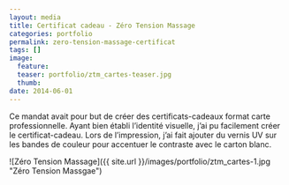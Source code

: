 ```yaml
---
layout: media
title: Certificat cadeau - Zéro Tension Massage
categories: portfolio
permalink: zero-tension-massage-certificat
tags: [] 
image:
  feature:
  teaser: portfolio/ztm_cartes-teaser.jpg
  thumb:
date: 2014-06-01
---
```


Ce mandat avait pour but de créer des certificats-cadeaux format carte professionnelle. Ayant bien établi l’identité visuelle, j’ai pu facilement créer le certificat-cadeau. Lors de l’impression, j’ai fait ajouter du vernis UV sur les bandes de couleur pour accentuer le contraste avec le carton blanc.

![Zéro Tension Massage]({{ site.url }}/images/portfolio/ztm_cartes-1.jpg "Zéro Tension Massgae")